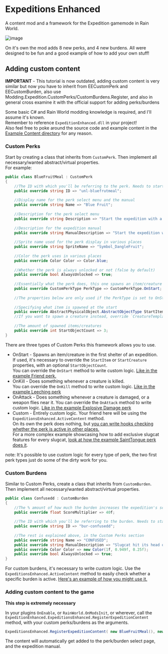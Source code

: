 # Expeditions Enhanced


A content mod and a framework for the Expedition gamemode in Rain World.

![image](https://github.com/user-attachments/assets/b30b9fca-6908-4d49-ac19-e8f2692225ae)


On it's own the mod adds 8 new perks, and 4 new burdens. All were designed to be fun and a good example of how to add your own stuff!

## Adding custom content
**IMPORTANT** - This tutorial is now outdated, adding custom content is very similar but now you have to inherit from EECustomPerk and EECustomBurden, also use Modding.Expedition.CustomPerks/CustomBurdens.Register, and also in general cross examine it with the official support for adding perks/burdens


Some basic C# and Rain World modding knowledge is required, and I'll assume it's known.  
Remember to reference `ExpeditionEnhanced.dll` in your project!  
Also feel free to poke around the source code and example content in the [Example Content directory](ExpeditionEnhanced/ExampleContent) for any reason.

### Custom Perks
Start by creating a class that inherits from `CustomPerk`. Then implement all necessary/wanted abstract/virtual properties.  
For example:
```csharp
public class BlueFruitMeal : CustomPerk
{
    //The ID with which you'll be referring to the perk. Needs to start with "unl-"
    public override string ID => "unl-bluefrutmeal"; 
    
    //Display name for the perk select menu and the manual
    public override string Name => "Blue Fruit"; 
    
    //Description for the perk select menu
    public override string Description => "Start the expedition with a Blue Fruit meal!";
    
    //Description for the expedition manual
    public override string ManualDescription => "Start the expedition with 3 Blue Fruits, a yummy meal that might help on the first cycle.";
    
    //Sprite name used for the perk display in various places
    public override string SpriteName => "Symbol_DangleFruit";
    
    //Color the perk uses in various places
    public override Color Color => Color.blue; 
    
    //Whether the perk is always unlocked or not (false by default)
    public override bool AlwaysUnlocked => true;
    
    //Essentially what the perk does, this one spawns an item/creature at the start of an expedition
    public override CustomPerkType PerkType => CustomPerkType.OnStart;
    
    //The properties below are only used if the PerkType is set to OnStart
    
    //Specifying what item is spawned at the start
    public override AbstractPhysicalObject.AbstractObjectType StartItem => AbstractPhysicalObject.AbstractObjectType.DangleFruit;
    //If you want to spawn a creature instead, override `CreatureTemplate.Type StartCreature`
    
    //The amount of spawned items/creatures
    public override int StartObjectCount => 3;
}
```
There are three types of Custom Perks this framework allows you to use.
+ OnStart - Spawns an item/creature in the first shelter of an expedition.  
If used, it's necessary to override the `StartItem` or `StartCreature` properties, with an optional `StartObjectCount`.  
You can override the `OnStart` method to write custom logic. [Like in the example Friend perk.](ExpeditionEnhanced/ExampleContent/Friend.cs)
+ OnKill - Does something whenever a creature is killed.  
You can override the `OnKill` method to write custom logic. [Like in the example Leeching perk](ExpeditionEnhanced/ExampleContent/Leeching.cs)
+ OnAttack - Does something whenever a creature is damaged, or a weapon flies near it. 
You can override the `OnAttack` method to write custom logic. [Like in the example Explosive Damage perk](ExpeditionEnhanced/ExampleContent/ExplosiveDamage.cs)
+ Custom - Entirely custom logic. Your friend here will be using the `ExpeditionsEnhanced.ActiveContent` method.  
On its own the perk does nothing, but [you can write hooks checking whether the perk is active in other places.](https://github.com/Nacu0021/ExpeditionEnhanced/blob/master/ExpeditionEnhanced/ExampleContent/ExamplePerkHooks.cs??plain=1#L34)  
For a more complex example showcasing how to add exclusive slugcat features for every slugcat, [look at how the example SaintTongue perk does it](https://github.com/Nacu0021/ExpeditionEnhanced/blob/master/ExpeditionEnhanced/ExampleContent/ExamplePerkHooks.cs??plain=1#L200).

note: It's possible to use custom logic for every type of perk, the two first perk types just do some of the dirty work for you.

### Custom Burdens
Similar to Custom Perks, create a class that inherits from `CustomBurden`. Then implement all necessary/wanted abstract/virtual properties.  
```csharp
public class Confusedd : CustomBurden
{
    //The % amount of how much the burden increases the expedition's score.
    public override float ScoreMultiplier => 40f;
    
    //The ID with which you'll be referring to the burden. Needs to start with "bur-"
    public override string ID => "bur-confusedd";
    
    //The rest is explained above, in the Custom Perks section
    public override string Name => "CONFUSED";
    public override string ManualDescription => "Slugcat hit its head on a rock earlier, now its memory seems to be working funny. What time is it again?";
    public override Color Color => new Color(1f, 0.949f, 0.25f);
    public override bool AlwaysUnlocked => true;
}
```
For custom burdens, it's necessary to write custom logic. Use the `ExpeditionsEnhanced.ActiveContent` method to easily check whether a specific burden is active.
[Here's an example of how you might use it.](https://github.com/Nacu0021/ExpeditionEnhanced/blob/master/ExpeditionEnhanced/ExampleContent/ExampleBurdenHooks.cs#L106)

### Adding custom content to the game
**This step is extremely necessary**


In your plugins `OnEnable`, or `RainWorld.OnModsInit`, or wherever, call the `ExpeditionEnhanced.ExpeditionsEnhanced.RegisterExpeditionContent` method, with your custom perks/burdens as the arguments.
```csharp
ExpeditionsEnhanced.RegisterExpeditionContent( new BlueFruitMeal(), new Confusedd() ); //Adding our example content to Expedition properly
```
The content will automatically get added to the perk/burden select page, and the expedition manual.
